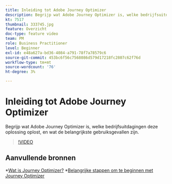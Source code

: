 ```yaml
---
title: Inleiding tot Adobe Journey Optimizer
description: Begrijp wat Adobe Journey Optimizer is, welke bedrijfsuitdagingen deze oplossing oplost en wat de belangrijkste gebruiksgevallen zijn.
kt: 7517
thumbnail: 333745.jpg
feature: Overzicht
doc-type: feature video
team: PM
role: Business Practitioner
level: Beginner
exl-id: e48a627a-bd36-4084-a791-78f7a78579c6
source-git-commit: 453bc6f56c7568086d579d17218fc2807c62f76d
workflow-type: tm+mt
source-wordcount: '76'
ht-degree: 3%

---
```


# Inleiding tot Adobe Journey Optimizer

Begrijp wat Adobe Journey Optimizer is, welke bedrijfsuitdagingen deze oplossing oplost, en wat de belangrijkste gebruiksgevallen zijn.

>[!VIDEO](https://video.tv.adobe.com/v/333745?quality=12)

## Aanvullende bronnen

*[Wat is Journey Optimizer?](https://experienceleague.adobe.com/docs/journey-optimizer/using/get-started/get-started.html)
*[Belangrijke stappen om te beginnen met Journey Optimizer](https://experienceleague.adobe.com/docs/journey-optimizer/using/get-started/quick-start.html)
